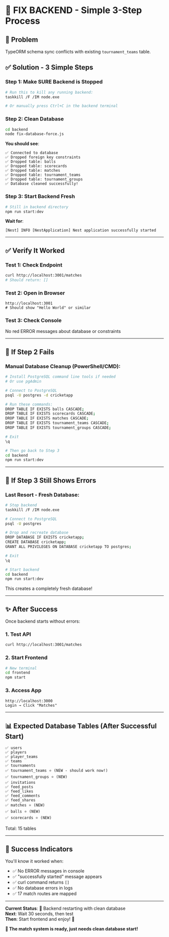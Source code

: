 # 🔧 FIX BACKEND - Simple 3-Step Process

## 🚨 **Problem**
TypeORM schema sync conflicts with existing `tournament_teams` table.

## ✅ **Solution - 3 Simple Steps**

### Step 1: Make SURE Backend is Stopped
```bash
# Run this to kill any running backend:
taskkill /F /IM node.exe

# Or manually press Ctrl+C in the backend terminal
```

### Step 2: Clean Database
```bash
cd backend
node fix-database-force.js
```

**You should see**:
```
✅ Connected to database
✅ Dropped foreign key constraints
✅ Dropped table: balls
✅ Dropped table: scorecards
✅ Dropped table: matches
✅ Dropped table: tournament_teams
✅ Dropped table: tournament_groups
✅ Database cleaned successfully!
```

### Step 3: Start Backend Fresh
```bash
# Still in backend directory
npm run start:dev
```

**Wait for**:
```
[Nest] INFO [NestApplication] Nest application successfully started
```

---

## ✅ **Verify It Worked**

### Test 1: Check Endpoint
```bash
curl http://localhost:3001/matches
# Should return: []
```

### Test 2: Open in Browser
```
http://localhost:3001
# Should show "Hello World" or similar
```

### Test 3: Check Console
No red ERROR messages about database or constraints

---

## 🎯 **If Step 2 Fails**

### Manual Database Cleanup (PowerShell/CMD):
```bash
# Install PostgreSQL command line tools if needed
# Or use pgAdmin

# Connect to PostgreSQL
psql -U postgres -d cricketapp

# Run these commands:
DROP TABLE IF EXISTS balls CASCADE;
DROP TABLE IF EXISTS scorecards CASCADE;
DROP TABLE IF EXISTS matches CASCADE;
DROP TABLE IF EXISTS tournament_teams CASCADE;
DROP TABLE IF EXISTS tournament_groups CASCADE;

# Exit
\q

# Then go back to Step 3
cd backend
npm run start:dev
```

---

## 🎯 **If Step 3 Still Shows Errors**

### Last Resort - Fresh Database:
```bash
# Stop backend
taskkill /F /IM node.exe

# Connect to PostgreSQL
psql -U postgres

# Drop and recreate database
DROP DATABASE IF EXISTS cricketapp;
CREATE DATABASE cricketapp;
GRANT ALL PRIVILEGES ON DATABASE cricketapp TO postgres;

# Exit
\q

# Start backend
cd backend
npm run start:dev
```

This creates a completely fresh database!

---

## ✨ **After Success**

Once backend starts without errors:

### 1. Test API
```bash
curl http://localhost:3001/matches
```

### 2. Start Frontend
```bash
# New terminal
cd frontend
npm start
```

### 3. Access App
```
http://localhost:3000
Login → Click "Matches"
```

---

## 📊 **Expected Database Tables (After Successful Start)**

```
✅ users
✅ players  
✅ player_teams
✅ teams
✅ tournaments
✅ tournament_teams ⭐ (NEW - should work now!)
✅ tournament_groups ⭐ (NEW)
✅ invitations
✅ feed_posts
✅ feed_likes
✅ feed_comments
✅ feed_shares
✅ matches ⭐ (NEW)
✅ balls ⭐ (NEW)
✅ scorecards ⭐ (NEW)
```

Total: 15 tables

---

## 🎉 **Success Indicators**

You'll know it worked when:
- ✅ No ERROR messages in console
- ✅ "successfully started" message appears
- ✅ curl command returns `[]`
- ✅ No database errors in logs
- ✅ 17 match routes are mapped

---

**Current Status**: 🔄 Backend restarting with clean database  
**Next**: Wait 30 seconds, then test  
**Then**: Start frontend and enjoy! 🚀

**🎯 The match system is ready, just needs clean database start!**



